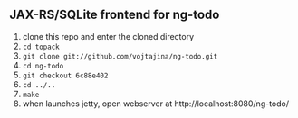 JAX-RS/SQLite frontend for ng-todo
---

1. clone this repo and enter the cloned directory
1. `cd topack`
1. `git clone git://github.com/vojtajina/ng-todo.git`
1. `cd ng-todo`
1. `git checkout 6c88e402`
1. `cd ../..`
1. `make`
1. when launches jetty, open webserver at http://localhost:8080/ng-todo/
